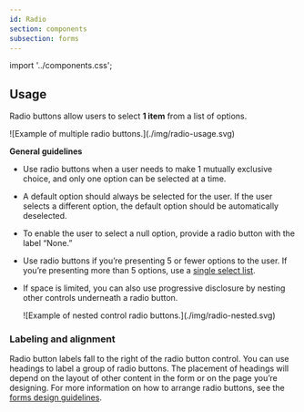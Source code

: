 ```yaml
---
id: Radio
section: components
subsection: forms
---
```


import '../components.css';

## Usage
Radio buttons allow users to select **1 item** from a list of options.

<div class="ws-docs-content-img">
![Example of multiple radio buttons.](./img/radio-usage.svg)
</div>

**General guidelines**

*  Use radio buttons when a user needs to make 1 mutually exclusive choice, and only one option can be selected at a time.
* A default option should always be selected for the user. If the user selects a different option, the default option should be automatically deselected.
* To enable the user to select a null option, provide a radio button with the label “None.”
* Use radio buttons if you’re presenting 5 or fewer options to the user. If you’re presenting more than 5 options, use a [single select list](/components/menus/select/design-guidelines#single-select). 
* If space is limited, you can also use progressive disclosure by nesting other controls underneath a radio button.

    <div class="ws-docs-content-img">
    ![Example of nested control radio buttons.](./img/radio-nested.svg)
    </div>



### Labeling and alignment

Radio button labels fall to the right of the radio button control. You can use headings to label a group of radio buttons. The placement of headings will depend on the layout of other content in the form or on the page you’re designing. For more information on how to arrange radio buttons, see the [forms design guidelines](/components/forms/form/design-guidelines#data-input-arrangement).
